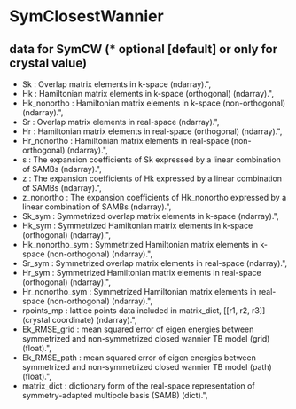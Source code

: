 # SymClosestWannier

## data for SymCW (* optional [default] or only for crystal value)
- Sk              : Overlap matrix elements in k-space (ndarray).",
- Hk              : Hamiltonian matrix elements in k-space (orthogonal) (ndarray).",
- Hk_nonortho     : Hamiltonian matrix elements in k-space (non-orthogonal) (ndarray).",
- Sr              : Overlap matrix elements in real-space (ndarray).",
- Hr              : Hamiltonian matrix elements in real-space (orthogonal) (ndarray).",
- Hr_nonortho     : Hamiltonian matrix elements in real-space (non-orthogonal) (ndarray).",
- s               : The expansion coefficients of Sk expressed by a linear combination of SAMBs (ndarray).",
- z               : The expansion coefficients of Hk expressed by a linear combination of SAMBs (ndarray).",
- z_nonortho      : The expansion coefficients of Hk_nonortho expressed by a linear combination of SAMBs (ndarray).",
- Sk_sym          : Symmetrized overlap matrix elements in k-space (ndarray).",
- Hk_sym          : Symmetrized Hamiltonian matrix elements in k-space (orthogonal) (ndarray).",
- Hk_nonortho_sym : Symmetrized Hamiltonian matrix elements in k-space (non-orthogonal) (ndarray).",
- Sr_sym          : Symmetrized overlap matrix elements in real-space (ndarray).",
- Hr_sym          : Symmetrized Hamiltonian matrix elements in real-space (orthogonal) (ndarray).",
- Hr_nonortho_sym : Symmetrized Hamiltonian matrix elements in real-space (non-orthogonal) (ndarray).",
- rpoints_mp      : lattice points data included in matrix_dict, [[r1, r2, r3]] (crystal coordinate) (ndarray).",
- Ek_RMSE_grid    : mean squared error of eigen energies between symmetrized and non-symmetrized closed wannier TB model (grid) (float).",
- Ek_RMSE_path    : mean squared error of eigen energies between symmetrized and non-symmetrized closed wannier TB model (path) (float).",
- matrix_dict     : dictionary form of the real-space representation of symmetry-adapted multipole basis (SAMB) (dict).",